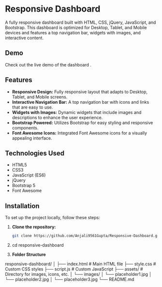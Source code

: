 # Responsive Dashboard

A fully responsive dashboard built with HTML, CSS, jQuery, JavaScript, and Bootstrap. This dashboard is optimized for Desktop, Tablet, and Mobile devices and features a top navigation bar, widgets with images, and interactive content.

## Demo

Check out the live demo of the dashboard .

## Features

- **Responsive Design:** Fully responsive layout that adapts to Desktop, Tablet, and Mobile screens.
- **Interactive Navigation Bar:** A top navigation bar with icons and links that are easy to use.
- **Widgets with Images:** Dynamic widgets that include images and descriptions to enhance the user experience.
- **Bootstrap Powered:** Utilizes Bootstrap for easy styling and responsive components.
- **Font Awesome Icons:** Integrated Font Awesome icons for a visually appealing interface.

## Technologies Used

- HTML5
- CSS3
- JavaScript (ES6)
- jQuery
- Bootstrap 5
- Font Awesome

## Installation

To set up the project locally, follow these steps:

1. **Clone the repository:**

   ```bash
   git clone https://github.com/Anjali9561Gupta/Responsive-Dashboard.git
   
  2. cd responsive-dashboard
  3. **Folder Structure**

   responsive-dashboard/
│
├── index.html          # Main HTML file
├── style.css           # Custom CSS styles
├── script.js           # Custom JavaScript
├── assets/             # Directory for images, icons, etc.
│   └── images/
│       └── placeholder1.jpg
│       └── placeholder2.jpg
│       └── placeholder3.jpg
└── README.md 
